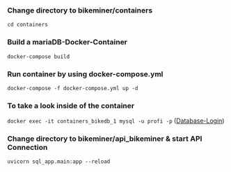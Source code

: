 ### Change directory to bikeminer/containers
```cd containers```

### Build a mariaDB-Docker-Container
```docker-compose build```

### Run container by using docker-compose.yml
```docker-compose -f docker-compose.yml up -d```

### To take a look inside of the container
```docker exec -it containers_bikedb_1 mysql -u profi -p```
([Database-Login](https://github.com/Software-Engineering-DHBW/bikeminer/wiki/Docker-Container))

### Change directory to bikeminer/api_bikeminer & start API Connection 
```uvicorn sql_app.main:app --reload```

